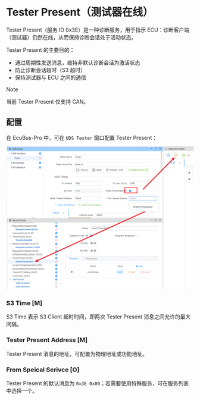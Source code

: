 # Tester Present（测试器在线）

Tester Present（服务 ID 0x3E）是一种诊断服务，用于指示 ECU：诊断客户端（测试器）仍然在线，从而保持诊断会话处于活动状态。

Tester Present 的主要目的：

- 通过周期性发送消息，维持非默认诊断会话为激活状态
- 防止诊断会话超时（S3 超时）
- 保持测试器与 ECU 之间的通信

> [!NOTE]
> 当前 Tester Present 仅支持 CAN。

## 配置

在 EcuBus-Pro 中，可在 `UDS Tester` 窗口配置 Tester Present：

![Tester Present Configuration](./tp.png)


### S3 Time [M]

S3 Time 表示 S3 Client 超时时间，即两次 Tester Present 消息之间允许的最大间隔。

### Tester Present Address [M]

Tester Present 消息的地址，可配置为物理地址或功能地址。

### From Speical Serivce [O]

Tester Present 的默认消息为 `0x3E 0x00`；若需要使用特殊服务，可在服务列表中选择一个。







